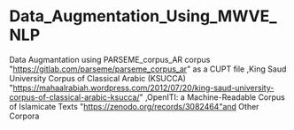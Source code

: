 # Data_Augmentation_Using_MWVE_NLP
Data Augmantation using PARSEME_corpus_AR corpus "https://gitlab.com/parseme/parseme_corpus_ar" as a CUPT file ,King Saud University Corpus of Classical Arabic (KSUCCA)  "https://mahaalrabiah.wordpress.com/2012/07/20/king-saud-university-corpus-of-classical-arabic-ksucca/" ,OpenITI: a Machine-Readable Corpus of Islamicate Texts "https://zenodo.org/records/3082464"and Other Corpora
